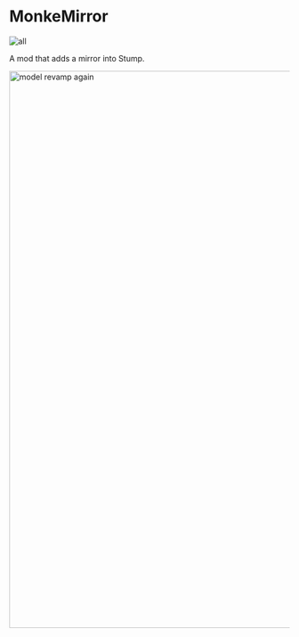 # MonkeMirror  

![all](https://img.shields.io/github/downloads/elligurt/MonkeMirror/total)

A mod that adds a mirror into Stump.



<img width="1913" height="999" alt="model revamp again" src="https://github.com/user-attachments/assets/1bb7b8e1-c5c7-48a2-bc62-847dcd4ed987" />
